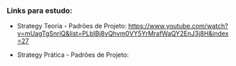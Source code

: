### Links para estudo:
- Strategy Teoria - Padrões de Projeto: https://www.youtube.com/watch?v=mUagTgSnriQ&list=PLbIBj8vQhvm0VY5YrMrafWaQY2EnJ3j8H&index=27

- Strategy Prática - Padrões de Projeto: